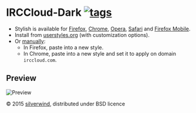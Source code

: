 # IRCCloud-Dark [![tags](https://img.shields.io/github/tag/StylishThemes/IRCCloud-Dark.svg?style=flat)](https://github.com/StylishThemes/IRCCloud-Dark/tags)

- Stylish is available for [Firefox](https://addons.mozilla.org/en-US/firefox/addon/2108/), [Chrome](https://chrome.google.com/extensions/detail/fjnbnpbmkenffdnngjfgmeleoegfcffe), [Opera](https://addons.opera.com/en/extensions/details/stylish/), [Safari](http://sobolev.us/stylish/) and [Firefox Mobile](https://addons.mozilla.org/en-US/firefox/addon/2108/).
- Install from [userstyles.org](https://userstyles.org/styles/109724) (with customization options).
- Or [manually](https://raw.githubusercontent.com/StylishThemes/IRCCloud-Dark/master/irccloud-dark.css):
  - In Firefox, paste into a new style.
  - In Chrome, paste into a new style and set it to apply on domain `irccloud.com`.

## Preview
![Preview](http://i.imgur.com/peWYYCK.png)

© 2015 [silverwind](https://github.com/silverwind), distributed under BSD licence
